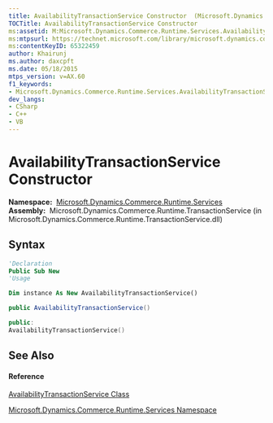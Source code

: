 ```yaml
---
title: AvailabilityTransactionService Constructor  (Microsoft.Dynamics.Commerce.Runtime.Services)
TOCTitle: AvailabilityTransactionService Constructor
ms:assetid: M:Microsoft.Dynamics.Commerce.Runtime.Services.AvailabilityTransactionService.#ctor
ms:mtpsurl: https://technet.microsoft.com/library/microsoft.dynamics.commerce.runtime.services.availabilitytransactionservice.availabilitytransactionservice(v=AX.60)
ms:contentKeyID: 65322459
author: Khairunj
ms.author: daxcpft
ms.date: 05/18/2015
mtps_version: v=AX.60
f1_keywords:
- Microsoft.Dynamics.Commerce.Runtime.Services.AvailabilityTransactionService.#ctor
dev_langs:
- CSharp
- C++
- VB
---
```


# AvailabilityTransactionService Constructor

**Namespace:**  [Microsoft.Dynamics.Commerce.Runtime.Services](microsoft-dynamics-commerce-runtime-services-namespace.md)  
**Assembly:**  Microsoft.Dynamics.Commerce.Runtime.TransactionService (in Microsoft.Dynamics.Commerce.Runtime.TransactionService.dll)

## Syntax

``` vb
'Declaration
Public Sub New
'Usage

Dim instance As New AvailabilityTransactionService()
```

``` csharp
public AvailabilityTransactionService()
```

``` c++
public:
AvailabilityTransactionService()
```

## See Also

#### Reference

[AvailabilityTransactionService Class](availabilitytransactionservice-class-microsoft-dynamics-commerce-runtime-services.md)

[Microsoft.Dynamics.Commerce.Runtime.Services Namespace](microsoft-dynamics-commerce-runtime-services-namespace.md)

